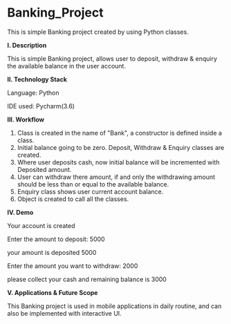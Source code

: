 # Banking_Project
This is simple Banking project created by using Python classes.

**I. Description**

This is simple Banking project, allows user to deposit, withdraw & enquiry the available balance in the user account.

**II. Technology Stack**

Language: Python

IDE used: Pycharm(3.6)

**III. Workflow**

1. Class is created in the name of "Bank", a constructor is defined inside a class.
2. Initial balance going to be zero. Deposit, Withdraw & Enquiry classes are created.
3. Where user deposits cash, now initial balance will be incremented with Deposited amount.
4. User can withdraw there amount, if and only the withdrawing amount should be less than or equal to the available balance.
5. Enquiry class shows user current account balance.
6. Object is created to call all the classes.

**IV. Demo**

Your account is created

Enter the amount to deposit: 5000

your amount is deposited 5000

Enter the amount you want to withdraw: 2000

please collect your cash and remaining balance is 3000


**V. Applications & Future Scope**

This Banking project is used in mobile applications in daily routine, and can also be implemented with interactive UI.














